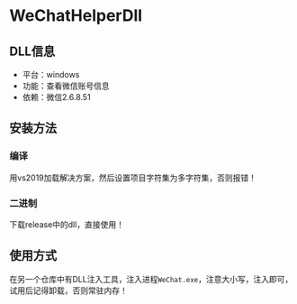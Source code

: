 # WeChatHelperDll

## DLL信息
- 平台：windows
- 功能：查看微信账号信息
- 依赖：微信2.6.8.51

## 安装方法
### 编译
用vs2019加载解决方案，然后设置项目字符集为多字符集，否则报错！
### 二进制
下载release中的dll，直接使用！

## 使用方式
在另一个仓库中有DLL注入工具，注入进程`WeChat.exe`，注意大小写，注入即可，试用后记得卸载，否则常驻内存！
